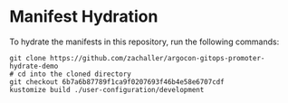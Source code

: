 # Manifest Hydration

To hydrate the manifests in this repository, run the following commands:

```shell
git clone https://github.com/zachaller/argocon-gitops-promoter-hydrate-demo
# cd into the cloned directory
git checkout 6b7a6b87789f1ca9f0207693f46b4e58e6707cdf
kustomize build ./user-configuration/development
```
